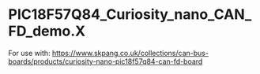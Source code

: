 # PIC18F57Q84_Curiosity_nano_CAN_FD_demo.X
 
For use with:
https://www.skpang.co.uk/collections/can-bus-boards/products/curiosity-nano-pic18f57q84-can-fd-board

